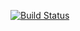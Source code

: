 [![Build Status](https://travis-ci.org/open-synergy/opnsynid_partner.svg?branch=8.0)](https://travis-ci.org/open-synergy/opnsynid_partner)

